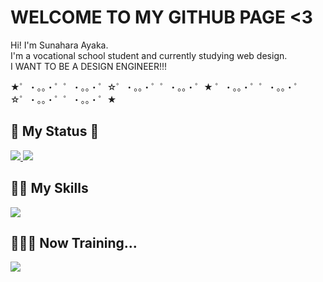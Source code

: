 # WELCOME TO MY GITHUB PAGE <3
<p>
  Hi! I'm Sunahara Ayaka.<br>
  I'm a vocational school student and currently studying web design.<br>
  I WANT TO BE A DESIGN ENGINEER!!!
</p>
<p>★゜・。。・゜゜・。。・゜☆゜・。。・゜゜・。。・゜★ ゜・。。・゜゜・。。・゜☆゜・。。・゜゜・。。・゜★</p>


## 🌟 My Status 🌟
<a href="https://github.com/snhrayk/github-readme-stats">
  <img src="https://github-readme-stats.vercel.app/api?username=snhrayk&count_private=true&theme=omni" />
</a>
<a href="https://github.com/snhrayk/github-readme-stats">
  <img src="https://github-readme-stats.vercel.app/api/top-langs/?username=snhrayk&layout=compact&theme=omni" />
</a>

## 👍🏻 My Skills
<img src="https://skillicons.dev/icons?i=html,css,scss,pug,js,typescript,react,next,ai,ps,figma" />

## 👩🏻‍💻 Now Training...
<img src="https://skillicons.dev/icons?i=firebase,php,mysql" />

<!--
**snhrayk/snhrayk** is a ✨ _special_ ✨ repository because its `README.md` (this file) appears on your GitHub profile.

Here are some ideas to get you started:

- 🔭 I’m currently working on ...
- 🌱 I’m currently learning ...
- 👯 I’m looking to collaborate on ...
- 🤔 I’m looking for help with ...
- 💬 Ask me about ...
- 📫 How to reach me: ...
- 😄 Pronouns: ...
- ⚡ Fun fact: ...
-->
